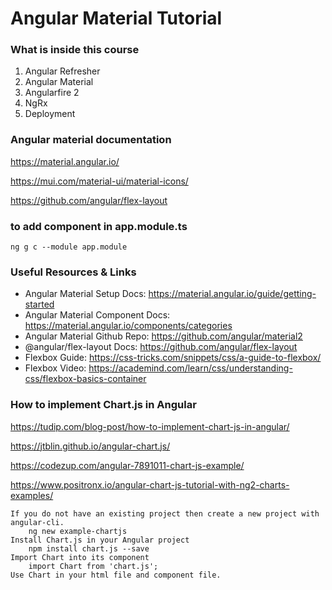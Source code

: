# Angular Material Tutorial

### What is inside this course
1. Angular Refresher
2. Angular Material
3. Angularfire 2
4. NgRx
5. Deployment

### Angular material documentation

https://material.angular.io/

https://mui.com/material-ui/material-icons/

https://github.com/angular/flex-layout

### to add component in app.module.ts
    ng g c --module app.module

### Useful Resources & Links
- Angular Material Setup Docs: https://material.angular.io/guide/getting-started
- Angular Material Component Docs: https://material.angular.io/components/categories
- Angular Material Github Repo: https://github.com/angular/material2
- @angular/flex-layout Docs: https://github.com/angular/flex-layout
- Flexbox Guide: https://css-tricks.com/snippets/css/a-guide-to-flexbox/
- Flexbox Video: https://academind.com/learn/css/understanding-css/flexbox-basics-container


### How to implement Chart.js in Angular
https://tudip.com/blog-post/how-to-implement-chart-js-in-angular/

https://jtblin.github.io/angular-chart.js/

https://codezup.com/angular-7891011-chart-js-example/

https://www.positronx.io/angular-chart-js-tutorial-with-ng2-charts-examples/

    If you do not have an existing project then create a new project with angular-cli.
        ng new example-chartjs
    Install Chart.js in your Angular project
        npm install chart.js --save
    Import Chart into its component
        import Chart from 'chart.js';
    Use Chart in your html file and component file.



